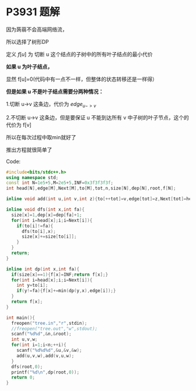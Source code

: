 # P3931 题解

因为蒟蒻不会高端网络流，

所以选择了树形DP

定义 $f[u]$ 为 切断 u 这个结点的子树中的所有叶子结点的最小代价

**如果 u 为叶子结点，**

显然 f[u]=0(代码中有一点不一样，但整体的状态转移还是一样得）

**但是如果 u 不是叶子结点需要分两种情况：**

1.切断 u->v 这条边，代价为 $edge_{u->v}$

2.不切断 u->v 这条边，但是要保证 u 不能到达所有 v 中子树的叶子节点，这个的代价为 f[v]

所以在每次过程中取min就好了

推出方程就很简单了

Code:
```cpp
#include<bits/stdc++.h>
using namespace std;
const int N=1e5+5,M=2e5+5,INF=0x3f3f3f3f;
int head[N],edge[M],Next[M],to[M],tot,n,size[N],dep[N],root,f[N];

inline void add(int u,int v,int z){to[++tot]=v,edge[tot]=z,Next[tot]=head[u],head[u]=tot;}

inline void dfs(int x,int fa){
  size[x]=1,dep[x]=dep[fa]+1;
  for(int i=head[x];i;i=Next[i]){
    if(to[i]!=fa){
      dfs(to[i],x);
      size[x]+=size[to[i]];
    }
  }
  return;
}

inline int dp(int x,int fa){
  if(size[x]==1){f[x]=INF;return f[x];}
  for(int i=head[x];i;i=Next[i]){
    int y=to[i];
    if(y!=fa){f[x]+=min(dp(y,x),edge[i]);}
  }
  return f[x];
}

int main(){
  freopen("tree.in","r",stdin);
  //freopen("tree.out","w",stdout);
  scanf("%d%d",&n,&root);
  int u,v,w;
  for(int i=1;i<n;++i){
    scanf("%d%d%d",&u,&v,&w);
    add(u,v,w),add(v,u,w);
  }
  dfs(root,0);
  printf("%d\n",dp(root,0));
  return 0;
}

```